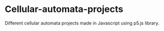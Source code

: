 # Cellular-automata-projects
Different cellular automata projects made in Javascript using p5.js library.
